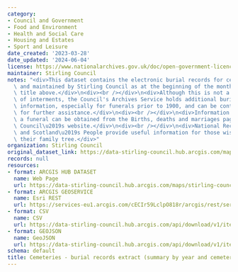 ```yaml
---
category:
- Council and Government
- Food and Environment
- Health and Social Care
- Housing and Estates
- Sport and Leisure
date_created: '2023-03-28'
date_updated: '2024-06-04'
license: https://www.nationalarchives.gov.uk/doc/open-government-licence/version/3/
maintainer: Stirling Council
notes: "<div>This dataset contains the electronic burial records for cemeteries managed\
  \ and maintained by Stirling Council as at the beginning of the month shown in the\
  \ title above.</div>\n<div><br /></div>\n<div>Although this is not a full record\
  \ of interments, the Council's Archives Service holds additional burial and lair\
  \ information, especially for funerals prior to 1900, and can be contacted directly\
  \ for further assistance.</div>\n<div><br /></div>\n<div>Information on arranging\
  \ a funeral can be obtained from the Births, deaths and marriages page on the Stirling\
  \ Council\u2019s website.</div>\n<div><br /></div>\n<div>National Records of Scotland\
  \ and Scotland\u2019s People provide useful information for those wishing to research\
  \ their family tree.</div>"
organization: Stirling Council
original_dataset_link: https://data-stirling-council.hub.arcgis.com/maps/stirling-council::cemeteries-burial-records-extract-summary-by-year-and-cemetery
records: null
resources:
- format: ARCGIS HUB DATASET
  name: Web Page
  url: https://data-stirling-council.hub.arcgis.com/maps/stirling-council::cemeteries-burial-records-extract-summary-by-year-and-cemetery
- format: ARCGIS GEOSERVICE
  name: Esri REST
  url: https://services-eu1.arcgis.com/cECIr59LclpO818r/arcgis/rest/services/cemeteries%20-%20burial%20records%20extract%20(summary%20by%20year%20and%20cemetery)/FeatureServer/0
- format: CSV
  name: CSV
  url: https://data-stirling-council.hub.arcgis.com/api/download/v1/items/0c8eeed1d32c49d78bee39fcc17b0304/csv?layers=0
- format: GEOJSON
  name: GeoJSON
  url: https://data-stirling-council.hub.arcgis.com/api/download/v1/items/0c8eeed1d32c49d78bee39fcc17b0304/geojson?layers=0
schema: default
title: Cemeteries - burial records extract (summary by year and cemetery)
---
```

